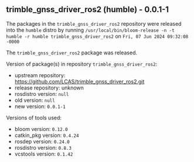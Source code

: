 ## trimble_gnss_driver_ros2 (humble) - 0.0.1-1

The packages in the `trimble_gnss_driver_ros2` repository were released into the `humble` distro by running `/usr/local/bin/bloom-release -n -t humble -r humble trimble_gnss_driver_ros2` on `Fri, 07 Jun 2024 09:32:08 -0000`

The `trimble_gnss_driver_ros2` package was released.

Version of package(s) in repository `trimble_gnss_driver_ros2`:

- upstream repository: https://github.com/LCAS/trimble_gnss_driver_ros2.git
- release repository: unknown
- rosdistro version: `null`
- old version: `null`
- new version: `0.0.1-1`

Versions of tools used:

- bloom version: `0.12.0`
- catkin_pkg version: `0.4.24`
- rosdep version: `0.24.0`
- rosdistro version: `0.8.3`
- vcstools version: `0.1.42`


